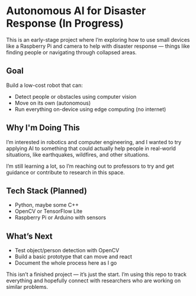 # Autonomous AI for Disaster Response (In Progress)

This is an early-stage project where I’m exploring how to use small devices like a Raspberry Pi and camera to help with disaster response — things like finding people or navigating through collapsed areas.

## Goal
Build a low-cost robot that can:
- Detect people or obstacles using computer vision
- Move on its own (autonomous)
- Run everything on-device using edge computing (no internet)

## Why I'm Doing This
I’m interested in robotics and computer engineering, and I wanted to try applying AI to something that could actually help people in real-world situations, like earthquakes, wildfires, and other situations.

I’m still learning a lot, so I’m reaching out to professors to try and get guidance or contribute to research in this space.

## Tech Stack (Planned)
- Python, maybe some C++
- OpenCV or TensorFlow Lite
- Raspberry Pi or Arduino with sensors

## What’s Next
- Test object/person detection with OpenCV
- Build a basic prototype that can move and react
- Document the whole process here as I go

This isn’t a finished project — it’s just the start. I’m using this repo to track everything and hopefully connect with researchers who are working on similar problems.
